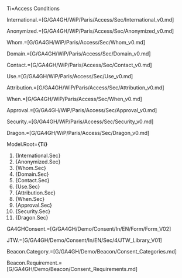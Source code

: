 Ti=Access Conditions

International.=[G/GA4GH/WiP/Paris/Access/Sec/International_v0.md]

Anonymized.=[G/GA4GH/WiP/Paris/Access/Sec/Anonymized_v0.md]

Whom.=[G/GA4GH/WiP/Paris/Access/Sec/Whom_v0.md]

Domain.=[G/GA4GH/WiP/Paris/Access/Sec/Domain_v0.md]

Contact.=[G/GA4GH/WiP/Paris/Access/Sec/Contact_v0.md]

Use.=[G/GA4GH/WiP/Paris/Access/Sec/Use_v0.md]

Attribution.=[G/GA4GH/WiP/Paris/Access/Sec/Attribution_v0.md]

When.=[G/GA4GH/WiP/Paris/Access/Sec/When_v0.md]

Approval.=[G/GA4GH/WiP/Paris/Access/Sec/Approval_v0.md]

Security.=[G/GA4GH/WiP/Paris/Access/Sec/Security_v0.md]

Dragon.=[G/GA4GH/WiP/Paris/Access/Sec/Dragon_v0.md]

Model.Root=<b>{Ti}</b><ol><li>{International.Sec}<li>{Anonymized.Sec}<li>{Whom.Sec}<li>{Domain.Sec}<li>{Contact.Sec}<li>{Use.Sec}<li>{Attribution.Sec}<li>{When.Sec}<li>{Approval.Sec}<li>{Security.Sec}<li>{Dragon.Sec}</ol>

GA4GHConsent.=[G/GA4GH/Demo/Consent/In/EN/Form/Form_V02]

JTW.=[G/GA4GH/Demo/Consent/In/EN/Sec/4/JTW_Library_V01]
 

Beacon.Category.=[G/GA4GH/Demo/Beacon/Consent_Categories.md] 

Beacon.Requirement.=[G/GA4GH/Demo/Beacon/Consent_Requirements.md]